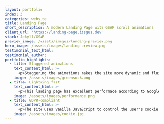 ```yaml
---
layout: portfolio
index: 3
categories: website
title: Landing Page
short_description: A modern Landing Page with GSAP scroll animations
client_url: 'https://landing-page.itsgus.dev'
stack: Jekyll/GSAP
preview_image: /assets/images/landing-preview.png
hero_image: /assets/images/landing-preview.png
testimonial_text_html: 
testimonial_author: 
portfolio_highlights:
  - title: Staggered animations
    text_content_html: >-
      <p>Staggering the animations makes the site more dynamic and fluid, ensuring the content shows up at its time. This makes for a more pleasant UX.</p>
    image: /assets/images/greensock.png
  - title: Lightning fast
    text_content_html: >-
      <p>This landing page has excellent performace according to Google Lighthouse tests: it scored 96/100 on performance, loading in a mere 0.7s! That's FAST!</p>
    image: /assets/images/performance.png
  - title: GDPR-compliant
    text_content_html: >-
      <p>The site uses vanilla JavaScript to control the user's cookie preferences; this type of feature is normally implemented as an add-on but this page has a build-in cookie script that complies with the GDPR-EU regulations.</p>
    image: /assets/images/cookie.jpg
---
```


